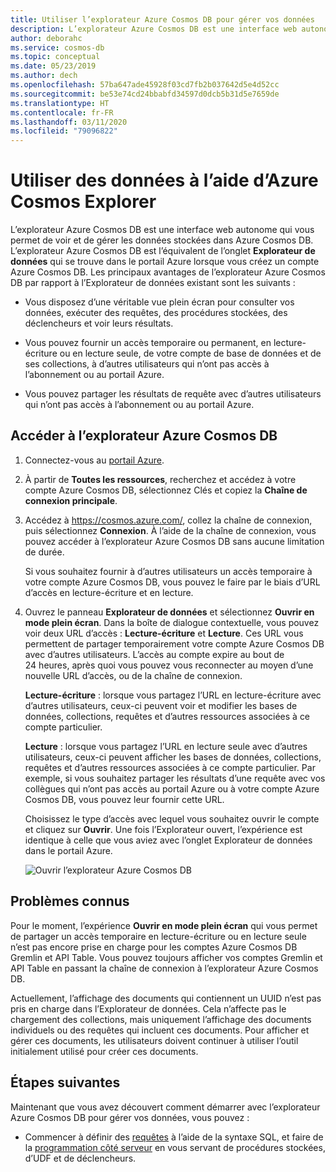 ```yaml
---
title: Utiliser l’explorateur Azure Cosmos DB pour gérer vos données
description: L’explorateur Azure Cosmos DB est une interface web autonome qui vous permet de voir et de gérer les données stockées dans Azure Cosmos DB.
author: deborahc
ms.service: cosmos-db
ms.topic: conceptual
ms.date: 05/23/2019
ms.author: dech
ms.openlocfilehash: 57ba647ade45928f03cd7fb2b037642d5e4d52cc
ms.sourcegitcommit: be53e74cd24bbabfd34597d0dcb5b31d5e7659de
ms.translationtype: HT
ms.contentlocale: fr-FR
ms.lasthandoff: 03/11/2020
ms.locfileid: "79096822"
---
```

# <a name="work-with-data-using-azure-cosmos-explorer"></a>Utiliser des données à l’aide d’Azure Cosmos Explorer 

L’explorateur Azure Cosmos DB est une interface web autonome qui vous permet de voir et de gérer les données stockées dans Azure Cosmos DB. L’explorateur Azure Cosmos DB est l’équivalent de l’onglet **Explorateur de données** qui se trouve dans le portail Azure lorsque vous créez un compte Azure Cosmos DB. Les principaux avantages de l’explorateur Azure Cosmos DB par rapport à l’Explorateur de données existant sont les suivants :

* Vous disposez d’une véritable vue plein écran pour consulter vos données, exécuter des requêtes, des procédures stockées, des déclencheurs et voir leurs résultats.  

* Vous pouvez fournir un accès temporaire ou permanent, en lecture-écriture ou en lecture seule, de votre compte de base de données et de ses collections, à d’autres utilisateurs qui n’ont pas accès à l’abonnement ou au portail Azure.  

* Vous pouvez partager les résultats de requête avec d’autres utilisateurs qui n’ont pas accès à l’abonnement ou au portail Azure.  

## <a name="access-azure-cosmos-db-explorer"></a>Accéder à l’explorateur Azure Cosmos DB

1. Connectez-vous au [portail Azure](https://portal.azure.com/). 

2. À partir de **Toutes les ressources**, recherchez et accédez à votre compte Azure Cosmos DB, sélectionnez Clés et copiez la **Chaîne de connexion principale**.  

3. Accédez à https://cosmos.azure.com/, collez la chaîne de connexion, puis sélectionnez **Connexion**. À l’aide de la chaîne de connexion, vous pouvez accéder à l’explorateur Azure Cosmos DB sans aucune limitation de durée.  

   Si vous souhaitez fournir à d’autres utilisateurs un accès temporaire à votre compte Azure Cosmos DB, vous pouvez le faire par le biais d’URL d’accès en lecture-écriture et en lecture. 

4. Ouvrez le panneau **Explorateur de données** et sélectionnez **Ouvrir en mode plein écran**. Dans la boîte de dialogue contextuelle, vous pouvez voir deux URL d’accès : **Lecture-écriture** et **Lecture**. Ces URL vous permettent de partager temporairement votre compte Azure Cosmos DB avec d’autres utilisateurs. L’accès au compte expire au bout de 24 heures, après quoi vous pouvez vous reconnecter au moyen d’une nouvelle URL d’accès, ou de la chaîne de connexion. 

   **Lecture-écriture** : lorsque vous partagez l’URL en lecture-écriture avec d’autres utilisateurs, ceux-ci peuvent voir et modifier les bases de données, collections, requêtes et d’autres ressources associées à ce compte particulier.

   **Lecture** : lorsque vous partagez l’URL en lecture seule avec d’autres utilisateurs, ceux-ci peuvent afficher les bases de données, collections, requêtes et d’autres ressources associées à ce compte particulier. Par exemple, si vous souhaitez partager les résultats d’une requête avec vos collègues qui n’ont pas accès au portail Azure ou à votre compte Azure Cosmos DB, vous pouvez leur fournir cette URL.

   Choisissez le type d’accès avec lequel vous souhaitez ouvrir le compte et cliquez sur **Ouvrir**. Une fois l’Explorateur ouvert, l’expérience est identique à celle que vous aviez avec l’onglet Explorateur de données dans le portail Azure.   

   ![Ouvrir l’explorateur Azure Cosmos DB](./media/data-explorer/open-data-explorer-with-access-url.png)

## <a name="known-issues"></a>Problèmes connus

Pour le moment, l’expérience **Ouvrir en mode plein écran** qui vous permet de partager un accès temporaire en lecture-écriture ou en lecture seule n’est pas encore prise en charge pour les comptes Azure Cosmos DB Gremlin et API Table. Vous pouvez toujours afficher vos comptes Gremlin et API Table en passant la chaîne de connexion à l’explorateur Azure Cosmos DB. 

Actuellement, l’affichage des documents qui contiennent un UUID n’est pas pris en charge dans l’Explorateur de données. Cela n’affecte pas le chargement des collections, mais uniquement l’affichage des documents individuels ou des requêtes qui incluent ces documents. Pour afficher et gérer ces documents, les utilisateurs doivent continuer à utiliser l’outil initialement utilisé pour créer ces documents.

## <a name="next-steps"></a>Étapes suivantes
Maintenant que vous avez découvert comment démarrer avec l’explorateur Azure Cosmos DB pour gérer vos données, vous pouvez :

* Commencer à définir des [requêtes](sql-api-query-reference.md) à l’aide de la syntaxe SQL, et faire de la [programmation côté serveur](stored-procedures-triggers-udfs.md) en vous servant de procédures stockées, d’UDF et de déclencheurs. 
